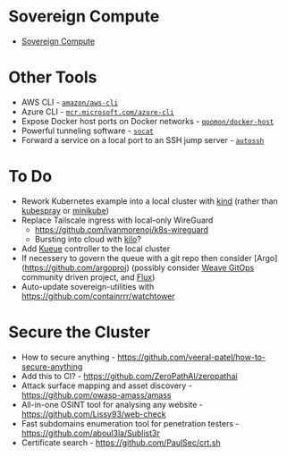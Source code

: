 # Sovereign Compute

* [Sovereign Compute](sovereign-compute)

# Other Tools

* AWS CLI - [`amazon/aws-cli`](https://hub.docker.com/r/amazon/aws-cli)
* Azure CLI - [`mcr.microsoft.com/azure-cli`](https://hub.docker.com/_/microsoft-azure-cli)
* Expose Docker host ports on Docker networks - [`qoomon/docker-host`](https://github.com/qoomon/docker-host)
* Powerful tunneling software - [`socat`](https://www.redhat.com/sysadmin/getting-started-socat)
* Forward a service on a local port to an SSH jump server - [`autossh`](https://www.harding.motd.ca/autossh/)

# To Do

- Rework Kubernetes example into a local cluster with [kind](https://kind.sigs.k8s.io/docs/user/quick-start#installing-from-release-binaries) (rather than [kubespray](https://github.com/kubernetes-sigs/kubespray) or [minikube](https://github.com/kubernetes/minikube))
- Replace Tailscale ingress with local-only WireGuard
  - https://github.com/ivanmorenoj/k8s-wireguard
  - Bursting into cloud with [kilo](https://github.com/squat/kilo)?
- Add [Kueue](https://github.com/kubernetes-sigs/kueue) controller to the local cluster
- If necessery to govern the queue with a git repo then consider [Argo] (https://github.com/argoproj) (possibly consider [Weave GitOps](https://github.com/weaveworks/weave-gitops) community driven project, and [Flux](https://github.com/fluxcd/flux2))
- Auto-update sovereign-utilities with https://github.com/containrrr/watchtower

# Secure the Cluster

- How to secure anything - https://github.com/veeral-patel/how-to-secure-anything
- Add this to CI? - https://github.com/ZeroPathAI/zeropathai
- Attack surface mapping and asset discovery - https://github.com/owasp-amass/amass
- All-in-one OSINT tool for analysing any website - https://github.com/Lissy93/web-check
- Fast subdomains enumeration tool for penetration testers - https://github.com/aboul3la/Sublist3r
- Certificate search - https://github.com/PaulSec/crt.sh

